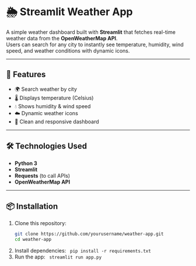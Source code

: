 # 🌦️ Streamlit Weather App  

A simple weather dashboard built with **Streamlit** that fetches real-time weather data from the **OpenWeatherMap API**.  
Users can search for any city to instantly see temperature, humidity, wind speed, and weather conditions with dynamic icons.  

---

## 🚀 Features  
- 🌍 Search weather by city  
- 🌡️ Displays temperature (Celsius)  
- 💧 Shows humidity & wind speed  
- ☁️ Dynamic weather icons  
- 📱 Clean and responsive dashboard  

---

## 🛠️ Technologies Used  
- **Python 3**  
- **Streamlit**  
- **Requests** (to call APIs)  
- **OpenWeatherMap API**  

---

## 📦 Installation  

1. Clone this repository:  
   ```bash
   git clone https://github.com/yourusername/weather-app.git
   cd weather-app
2. Install dependencies:
  `
  pip install -r requirements.txt`
3. Run the app:
   `
  streamlit run app.py`
